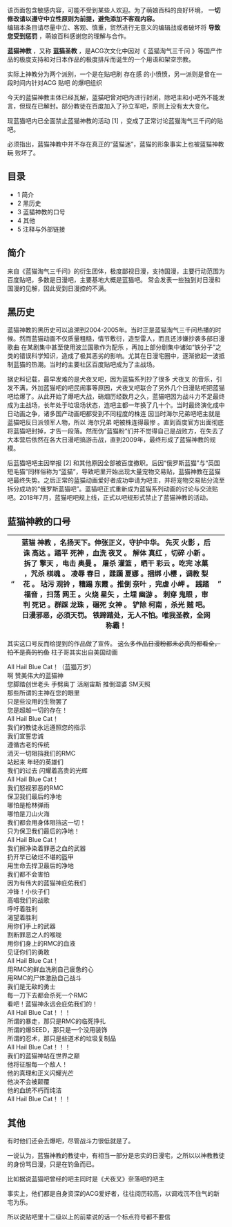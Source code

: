 该页面包含敏感内容，可能不受到某些人欢迎。为了萌娘百科的良好环境， **一切修改请以遵守中立性原则为前提，避免添加不客观内容。**  
编辑本条目请尽量中立、客观、慎重，贸然进行无意义的编辑战或者破坏将  **导致您受到惩罚** ，萌娘百科感谢您的理解与合作。

**蓝猫神教** ，又称 **蓝猫圣教** ，是ACG次文化中因对《  蓝猫淘气三千问
》等国产作品的极度支持和对日本作品的极度排斥而诞生的一个用语和架空宗教。

实际上神教分为两个派别，一个是在贴吧刷  存在感  的小愤愤，另一派则是曾在一段时间内针对ACG  贴吧  的爆吧组织

今天的蓝猫神教主体已经瓦解，蓝猫吧曾对吧内进行封闭，除吧主和小吧外不能发言，但现在已解封。部分教徒在百度加入了孙立军吧，原则上没有太大变化。

现蓝猫吧内已全面禁止蓝猫神教的活动  [1]  ，变成了正常讨论蓝猫淘气三千问的贴吧。

必须指出，蓝猫神教中并不存在真正的“蓝猫迷”，蓝猫的形象事实上也被蓝猫神教 ~~玩~~ 败坏了。

##  目录

  * 1  简介 
  * 2  黑历史 
  * 3  蓝猫神教的口号 
  * 4  其他 
  * 5  注释与外部链接 

##  简介

来自《蓝猫淘气三千问》的衍生团体，极度鄙视日漫，支持国漫，主要行动范围为百度贴吧，多数是日漫吧，主要基地大概是蓝猫吧。
常会发表一些独到对日漫和国漫的见解，因此受到日漫控的不满。

##  黑历史

蓝猫神教的黑历史可以追溯到2004-2005年。当时正是蓝猫淘气三千问热播的时候。然而蓝猫动画不仅质量粗糙，情节敷衍，造型雷人，而且还涉嫌抄袭多部日漫歌曲
在某剧集中甚至使用波兰国歌作为配乐
，再加上部分剧集中诸如“铁分子”之类的错误科学知识，造成了极其恶劣的影响。尤其在日漫宅圈中，逐渐掀起一波抵制蓝猫的热潮。当时的主要社区百度贴吧成为了主战场。

据史料记载，最早发难的是犬夜叉吧，因为蓝猫系列抄了很多  犬夜叉
的音乐，引发不满，外加蓝猫吧的吧民闹事等原因，犬夜叉吧联合了另外几个日漫贴吧把蓝猫吧给爆了。从此开始了爆吧大战，硝烟历经数月之久，蓝猫吧因为战斗力不足最终成为主战场，长年处于垃圾场状态，连吧主都一年换了几十个。当时最终演化成中日动画之争，诸多国产动画吧都受到不同程度的株连
因当时海尔兄弟吧吧主就是蓝猫吧反日派领军人物，所以  海尔兄弟  吧被株连得最惨
。直到百度官方出面彻底将蓝猫吧封掉，才告一段落。然而伪“蓝猫粉”们并不觉得自己是战败方，在失去了大本营后依然在各大日漫吧搞游击战，直到2009年，最终形成了蓝猫神教的规模。

后蓝猫吧吧主因举报  [2]
和其他原因全部被百度撤职。后因“俄罗斯蓝猫”与“英国短毛猫”同样俗称为“蓝猫”，导致吧里开始出现大量宠物交易贴，蓝猫神教在蓝猫吧最终失势。之后正常的蓝猫动画爱好者成功申请为吧主，并将宠物交易贴分流至拆分成功的“俄罗斯蓝猫吧”。蓝猫吧正式重新成为蓝猫系列动画的讨论与交流贴吧。2018年7月，蓝猫吧吧规上线，正式以吧规形式禁止了蓝猫神教的活动。

##  蓝猫神教的口号

|  “  |  蓝猫  神教  ，名扬天下。伸张正义，守护中华。  先灭  火影  ，后诛  高达  。踏平  死神  ，血洗  夜叉  。  解体  真红  ，切碎  小新  。拆了  擎天  ，电击  奥曼  。  屠杀  灌篮  ，晒干  彩云  。吃完  冰菓  ，咒杀  棋魂  。  凌辱  春日  ，蹂躏  夏娜  。捆绑  小樱  ，调教  梨花  。  玷污  观铃  ，糟蹋  东霞  。推倒  奈叶  ，完虐  小岬  。  践踏  福音  ，扫荡  网王  。火烧  星矢  ，土埋  幽游  。  刺穿  鬼眼  ，审判  死记  。群踩  龙珠  ，碾死  女神  。  铲除  柯南  ，杀光  贼  吧。日漫邪恶，必须天罚。  铁蹄踏处，无人不怕。唯我圣教，全网称霸！  |  ”   
---|---|---  
  
其实这口号反而给提到的作品做了宣传。  ~~这么多作品日漫粉都未必真的都看全，怕不是真的钓鱼~~ 柱子哥其实出自美国动画

All Hail Blue Cat！（蓝猫万岁）  
啊 赞美伟大的蓝猫神  
您脚踏创世老头 手劈奥丁 活剐宙斯 推倒湿婆 SM天照  
那些所谓的主神在您的眼里  
只是些没用的生物罢了  
您是超越一切的存在！  
All Hail Blue Cat！  
我们的教徒永远遵照您的指示  
我们宣誓忠诚  
遵循古老的传统  
消灭一切阻挡我们的RMC  
站起来 年轻的英雄们  
我们的过去 闪耀着高贵的光辉  
All Hail Blue Cat！  
我们怒视邪恶的RMC  
保卫我们最后的净地  
哪怕是枪林弹雨  
哪怕是刀山火海  
我们都会用身体阻挡这一切！  
只为保卫我们最后的净地！  
All Hail Blue Cat！  
我们擦净染着罪恶之血的武器  
扔开早已破烂不堪的盔甲  
用生命去捍卫最后的净地  
我们都不会害怕  
因为有伟大的蓝猫神庇佑我们  
冲锋！小伙子们  
高唱我们的战歌  
呼吁着胜利  
渴望着胜利  
用你们手上的武器  
割断罪恶之人的喉咙  
用你们身上的RMC的血液  
见证你们的勇敢  
All Hail Blue Cat！  
用RMC的鲜血洗刷自己疲惫的心  
用RMC的尸体激励自己战斗  
我们是无敌的勇士  
每一刀下去都会杀死一个RMC  
看吧！蓝猫神永远会庇佑我们的！  
All Hail Blue Cat！！！  
所谓的暴走，那只是RMC的临死挣扎  
所谓的爆SEED，那只是一个没用装饰  
所谓的忍术，那只是些道术的垃圾复制品  
All Hail Blue Cat！！！  
我们的蓝猫神站在世界之巅  
他将征服每一个敌人！  
他的真理和正义闪耀光芒  
他决不会被颠覆  
他的血统不朽而纯洁  
All Hail Blue Cat！！！

##  其他

有时他们还会去爆吧，尽管战斗力很低就是了。

一说认为，蓝猫神教的教徒中，有相当一部分是忠实的日漫宅，之所以以神教教徒的身份骂日漫，只是在钓鱼而已。

比如据说蓝猫吧曾经的吧主同时是《犬夜叉》奈落吧的吧主

事实上，他们都是自身资深的ACG爱好者，往往阅历较高，以调戏沉不住气的新宅为乐。

所以说贴吧里十二级以上的前辈说的话一个标点符号都不要信

  